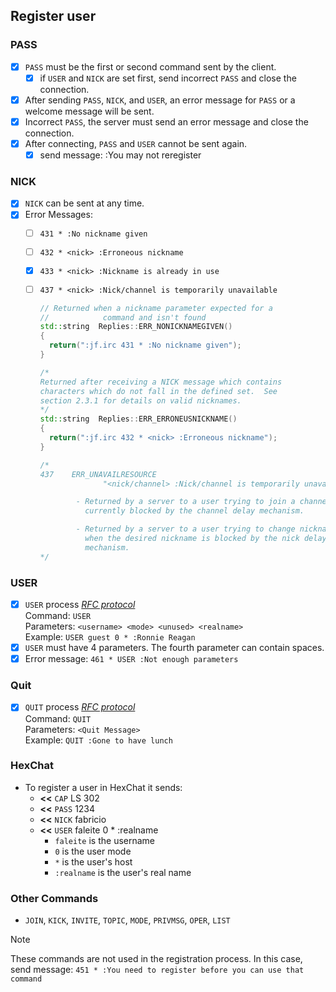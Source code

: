 ## Register user

### PASS
- [x] `PASS` must be the first or second command sent by the client.
  - [x] if `USER` and `NICK` are set first, send incorrect `PASS` and close the connection.
- [x] After sending `PASS`, `NICK`, and `USER`, an error message for `PASS` or a welcome message will be sent.
- [x] Incorrect `PASS`, the server must send an error message and close the connection.
- [x] After connecting, `PASS` and `USER` cannot be sent again.
  - [x] send message: :You may not reregister

### NICK
- [x] `NICK` can be sent at any time.
- [x] Error Messages:
  - [ ] `431 * :No nickname given`
  - [ ] `432 * <nick> :Erroneous nickname`
  - [x] `433 * <nick> :Nickname is already in use`
  - [ ] `437 * <nick> :Nick/channel is temporarily unavailable`

    ```cpp
    // Returned when a nickname parameter expected for a
    //            command and isn't found
    std::string  Replies::ERR_NONICKNAMEGIVEN()
    {
      return(":jf.irc 431 * :No nickname given");
    }

    /*
    Returned after receiving a NICK message which contains
    characters which do not fall in the defined set.  See
    section 2.3.1 for details on valid nicknames.
    */
    std::string  Replies::ERR_ERRONEUSNICKNAME()
    {
      return(":jf.irc 432 * <nick> :Erroneous nickname");
    }

    /*
    437    ERR_UNAVAILRESOURCE
                  "<nick/channel> :Nick/channel is temporarily unavailable"

            - Returned by a server to a user trying to join a channel
              currently blocked by the channel delay mechanism.

            - Returned by a server to a user trying to change nickname
              when the desired nickname is blocked by the nick delay
              mechanism.
    */
    ```

### USER
- [x] `USER` process
[*RFC protocol*](https://datatracker.ietf.org/doc/html/rfc2812#section-3.1.3)\
Command: `USER`\
Parameters: `<username> <mode> <unused> <realname>`\
Example: `USER guest 0 * :Ronnie Reagan`
- [x] `USER` must have 4 parameters. The fourth parameter can contain spaces.
- [x] Error message: `461 * USER :Not enough parameters`

### Quit
- [x] `QUIT` process
[*RFC protocol*](https://datatracker.ietf.org/doc/html/rfc2812#section-3.1.7)\
Command: `QUIT`\
Parameters: `<Quit Message>`\
Example: `QUIT :Gone to have lunch`

### HexChat
- To register a user in HexChat it sends:
  - **<<** `CAP` LS 302
  - **<<** `PASS` 1234
  - **<<** `NICK` fabricio
  - **<<** `USER` faleite 0 * :realname
    - `faleite` is the username
    - `0` is the user mode
    - `*` is the user's host
    - `:realname` is the user's real name

### Other Commands
- `JOIN`, `KICK`, `INVITE`, `TOPIC`, `MODE`, `PRIVMSG`, `OPER`, `LIST`
> [!NOTE]
> These commands are not used in the registration process.
> In this case, send message: `451 * :You need to register before you can use that command`